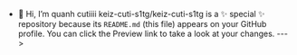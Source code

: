 - 👋 Hi, I’m quanh cutiiii
keiz-cuti-s1tg/keiz-cuti-s1tg is a ✨ special ✨ repository because its `README.md` (this file) appears on your GitHub profile.
You can click the Preview link to take a look at your changes.
--->
